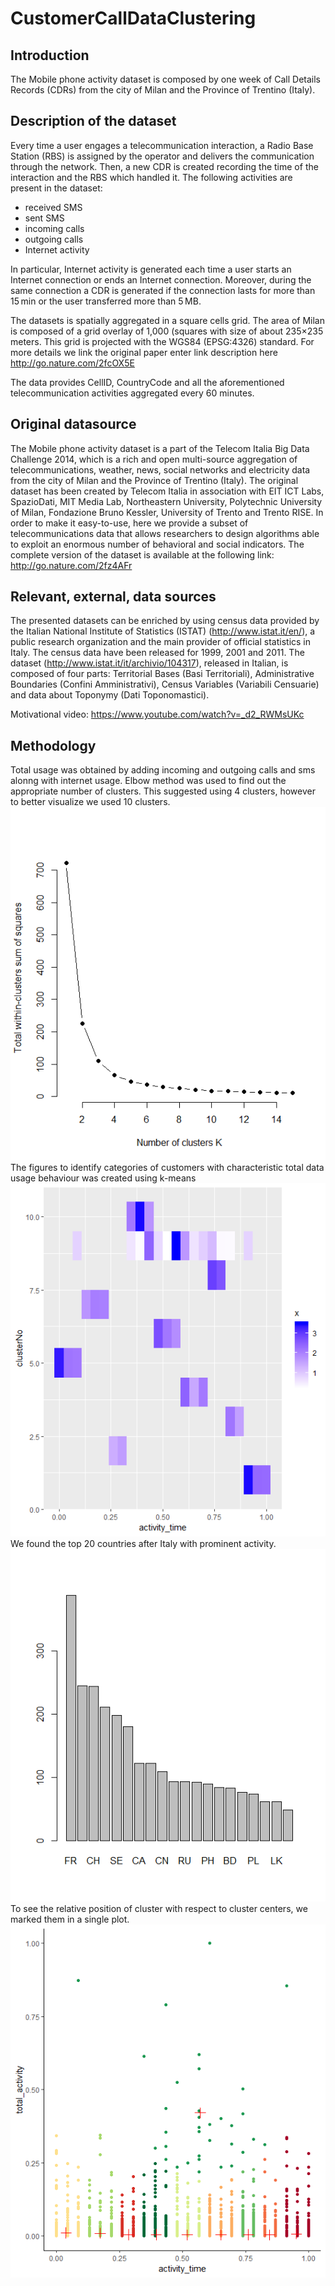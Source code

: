 # CustomerCallDataClustering

## Introduction
The Mobile phone activity dataset is composed by one week of Call Details Records (CDRs) from the city of Milan and the Province of Trentino (Italy).

## Description of the dataset
Every time a user engages a telecommunication interaction, a Radio Base Station (RBS) is assigned by the operator and delivers the communication through the network. Then, a new CDR is created recording the time of the interaction and the RBS which handled it. The following activities are present in the dataset:

* received SMS
* sent SMS
* incoming calls
* outgoing calls
* Internet activity

In particular, Internet activity is generated each time a user starts an Internet connection or ends an Internet connection. Moreover, during the same connection a CDR is generated if the connection lasts for more than 15 min or the user transferred more than 5 MB.

The datasets is spatially aggregated in a square cells grid. The area of Milan is composed of a grid overlay of 1,000 (squares with size of about 235×235 meters. This grid is projected with the WGS84 (EPSG:4326) standard. For more details we link the original paper enter link description here http://go.nature.com/2fcOX5E

The data provides CellID, CountryCode and all the aforementioned telecommunication activities aggregated every 60 minutes.

## Original datasource
The Mobile phone activity dataset is a part of the Telecom Italia Big Data Challenge 2014, which is a rich and open multi-source aggregation of telecommunications, weather, news, social networks and electricity data from the city of Milan and the Province of Trentino (Italy). The original dataset has been created by Telecom Italia in association with EIT ICT Labs, SpazioDati, MIT Media Lab, Northeastern University, Polytechnic University of Milan, Fondazione Bruno Kessler, University of Trento and Trento RISE. In order to make it easy-to-use, here we provide a subset of telecommunications data that allows researchers to design algorithms able to exploit an enormous number of behavioral and social indicators. The complete version of the dataset is available at the following link: http://go.nature.com/2fz4AFr

## Relevant, external, data sources
The presented datasets can be enriched by using census data provided by the Italian National Institute of Statistics (ISTAT) (http://www.istat.it/en/), a public research organization and the main provider of official statistics in Italy. The census data have been released for 1999, 2001 and 2011. The dataset (http://www.istat.it/it/archivio/104317), released in Italian, is composed of four parts: Territorial Bases (Basi Territoriali), Administrative Boundaries (Confini Amministrativi), Census Variables (Variabili Censuarie) and data about Toponymy (Dati Toponomastici).

Motivational video: https://www.youtube.com/watch?v=_d2_RWMsUKc

## Methodology
Total usage was obtained by adding incoming and outgoing calls and sms alonng with internet usage.
Elbow method was used to find out the appropriate number of clusters. This suggested using 4 clusters, however to better visualize we used 10 clusters.
![text](./Figures/ElbowPlot.png)
The figures to identify categories of customers with characteristic total data usage behaviour was created using k-means
![Cluster Visual](./Figures/ClusterVisual.png)
 We found the top 20 countries after Italy with prominent activity.
 ![text](./Figures/CountryTotalActivity.png)
 To see the relative position of cluster with respect to cluster centers, we marked them in a single plot.
 ![text](./Figures/ClustersWithCenters.png)
